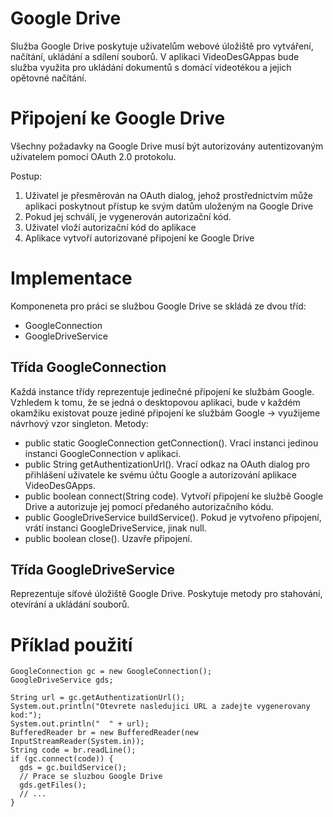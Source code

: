 # Google Drive #
Služba Google Drive poskytuje uživatelům webové úložiště pro vytváření, načítání, ukládání a sdílení souborů. V aplikaci VideoDesGAppas bude služba využita pro ukládání dokumentů s domácí videotékou a jejich opětovné načítání.

# Připojení ke Google Drive #
Všechny požadavky na Google Drive musí být autorizovány autentizovaným uživatelem pomocí OAuth 2.0 protokolu.

Postup:
  1. Uživatel je přesměrován na OAuth dialog, jehož prostřednictvím může aplikaci poskytnout přístup ke svým datům uloženým na Google Drive
  1. Pokud jej schválí, je vygenerován autorizační kód.
  1. Uživatel vloží autorizační kód do aplikace
  1. Aplikace vytvoří autorizované připojení ke Google Drive

# Implementace #
Komponeneta pro práci se službou Google Drive se skládá ze dvou tříd:
  * GoogleConnection
  * GoogleDriveService

## Třída GoogleConnection ##
Každá instance třídy reprezentuje jedinečné připojení ke službám Google. Vzhledem k tomu, že se jedná o desktopovou aplikaci, bude v každém okamžiku existovat pouze jediné připojení ke službám Google -> využijeme návrhový vzor singleton.
Metody:
  * public static GoogleConnection getConnection(). Vrací instanci jedinou instanci GoogleConnection v aplikaci.
  * public String getAuthentizationUrl(). Vrací odkaz na OAuth dialog pro přihlášení uživatele ke svému účtu Google a autorizování aplikace VideoDesGApps.
  * public boolean connect(String code). Vytvoří připojení ke službě Google Drive a autorizuje jej pomocí předaného autorizačního kódu.
  * public GoogleDriveService buildService(). Pokud je vytvořeno připojení, vrátí instanci GoogleDriveService, jinak null.
  * public boolean close(). Uzavře připojení.

## Třída GoogleDriveService ##
Reprezentuje síťové úložiště Google Drive. Poskytuje metody pro stahování, otevírání a ukládání souborů.

# Příklad použití #
```
GoogleConnection gc = new GoogleConnection();
GoogleDriveService gds;

String url = gc.getAuthentizationUrl();
System.out.println("Otevrete nasledujici URL a zadejte vygenerovany kod:");
System.out.println("  " + url);
BufferedReader br = new BufferedReader(new InputStreamReader(System.in));
String code = br.readLine();
if (gc.connect(code)) {
  gds = gc.buildService();
  // Prace se sluzbou Google Drive
  gds.getFiles();
  // ...
}
```